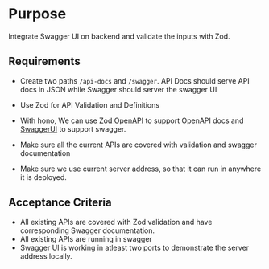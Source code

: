 # Purpose

Integrate Swagger UI on backend and validate the inputs with Zod.

## Requirements

- Create two paths `/api-docs` and `/swagger`. API Docs should serve API docs in
  JSON while Swagger should server the swagger UI

- Use Zod for API Validation and Definitions

- With hono, We can use [Zod OpenAPI](https://hono.dev/examples/zod-openapi) to
  support OpenAPI docs and [SwaggerUI](https://hono.dev/examples/swagger-ui) to
  support swagger.

- Make sure all the current APIs are covered with validation and swagger
  documentation

- Make sure we use current server address, so that it can run in anywhere it is
  deployed.

## Acceptance Criteria

- All existing APIs are covered with Zod validation and have corresponding
  Swagger documentation.
- All existing APIs are running in swagger
- Swagger UI is working in atleast two ports to demonstrate the server address
  locally.
